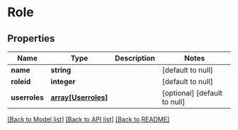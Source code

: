 # Role

## Properties
Name | Type | Description | Notes
------------ | ------------- | ------------- | -------------
**name** | **string** |  | [default to null]
**roleid** | **integer** |  | [default to null]
**userroles** | [**array[Userroles]**](Userroles.md) |  | [optional] [default to null]

[[Back to Model list]](../README.md#documentation-for-models) [[Back to API list]](../README.md#documentation-for-api-endpoints) [[Back to README]](../README.md)


